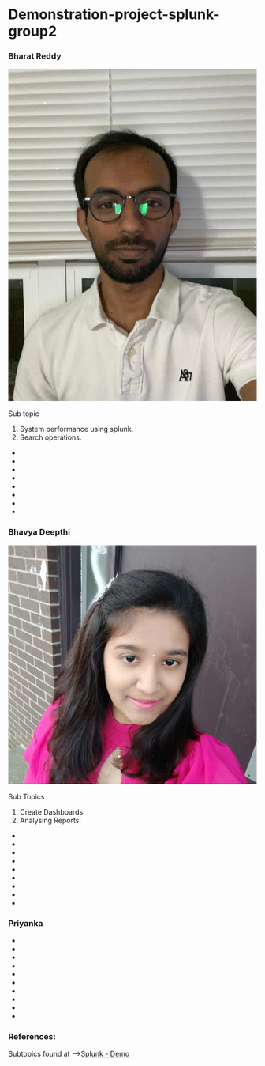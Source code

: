 # Demonstration-project-splunk-group2


### Bharat Reddy
![Bharat](./Assets/bharat.jpeg "Bharat")

Sub topic 

  1. System performance using splunk.
  2. Search operations.
-
-
-
-
-
-
-
-

### Bhavya Deepthi
![Bhavya](./Assets/deepu.jpg "Bhavya")

Sub Topics

  1. Create Dashboards.
  2. Analysing Reports.
-
-
-
-
-
-
-
-
-

### Priyanka 
-
-
-
-
-
-
-
-
-
-

### References: 

Subtopics found at  -->[Splunk - Demo](https://www.splunk.com/en_us/resources/videos/splunk-web-demo.html)